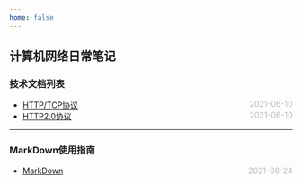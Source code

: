 ```yaml
---
home: false
---
```

## 计算机网络日常笔记
### 技术文档列表
* [HTTP/TCP协议](./vue/vuex)  <span style="color:#bbb; float:right">2021-06-10</span>
* [HTTP2.0协议](./vue/vuex)  <span style="color:#bbb; float:right">2021-06-10</span>
--- ---
### MarkDown使用指南
*  [MarkDown](../blog-daily/use-markdown)  <span style="color:#bbb; float:right">2021-06-24</span>
